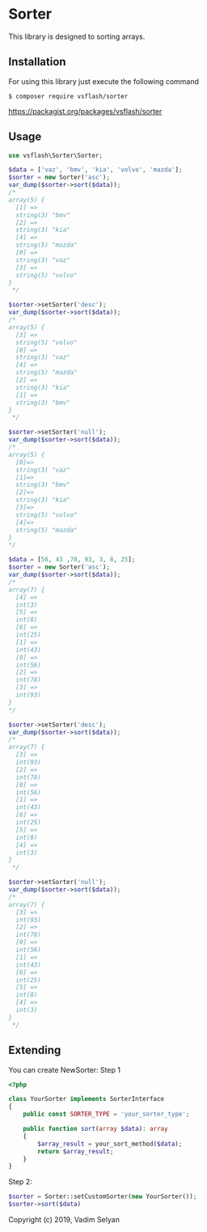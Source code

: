 Sorter
===============

This library is designed to sorting arrays.

Installation
------------

For using this library just execute the following command
```
$ composer require vsflash/sorter
```
https://packagist.org/packages/vsflash/sorter

Usage
-----
```php
use vsflash\Sorter\Sorter;

$data = ['vaz', 'bmv', 'kia', 'volvo', 'mazda'];
$sorter = new Sorter('asc');
var_dump($sorter->sort($data));
/*
array(5) {
  [1] =>
  string(3) "bmv"
  [2] =>
  string(3) "kia"
  [4] =>
  string(5) "mazda"
  [0] =>
  string(3) "vaz"
  [3] =>
  string(5) "volvo"
}
 */

$sorter->setSorter('desc');
var_dump($sorter->sort($data));
/*
array(5) {
  [3] =>
  string(5) "volvo"
  [0] =>
  string(3) "vaz"
  [4] =>
  string(5) "mazda"
  [2] =>
  string(3) "kia"
  [1] =>
  string(3) "bmv"
}
 */

$sorter->setSorter('null');
var_dump($sorter->sort($data));
/*
array(5) {
  [0]=>
  string(3) "vaz"
  [1]=>
  string(3) "bmv"
  [2]=>
  string(3) "kia"
  [3]=>
  string(5) "volvo"
  [4]=>
  string(5) "mazda"
}
*/

$data = [56, 43 ,78, 93, 3, 8, 25];
$sorter = new Sorter('asc');
var_dump($sorter->sort($data));
/*
array(7) {
  [4] =>
  int(3)
  [5] =>
  int(8)
  [6] =>
  int(25)
  [1] =>
  int(43)
  [0] =>
  int(56)
  [2] =>
  int(78)
  [3] =>
  int(93)
}
*/

$sorter->setSorter('desc');
var_dump($sorter->sort($data));
/*
array(7) {
  [3] =>
  int(93)
  [2] =>
  int(78)
  [0] =>
  int(56)
  [1] =>
  int(43)
  [6] =>
  int(25)
  [5] =>
  int(8)
  [4] =>
  int(3)
}
 */

$sorter->setSorter('null');
var_dump($sorter->sort($data));
/*
array(7) {
  [3] =>
  int(93)
  [2] =>
  int(78)
  [0] =>
  int(56)
  [1] =>
  int(43)
  [6] =>
  int(25)
  [5] =>
  int(8)
  [4] =>
  int(3)
}
 */
```

Extending
---------
You can create NewSorter:
Step 1
```php
<?php

class YourSorter implements SorterInterface
{
    public const SORTER_TYPE = 'your_sorter_type';

    public function sort(array $data): array
    {
        $array_result = your_sort_method($data);
        return $array_result;
    }
}
```
Step 2:
```php
$sorter = Sorter::setCustomSorter(new YourSorter());
$sorter->sort($data)
```

Copyright (c) 2019, Vadim Selyan

